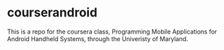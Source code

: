 courserandroid
==============

This is a repo for the coursera class, Programming Mobile Applications for Android Handheld Systems, through the Univeristy of Maryland. 

